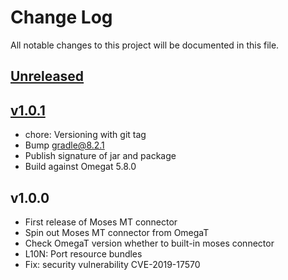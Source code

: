 # Change Log
All notable changes to this project will be documented in this file.

## [Unreleased]

## [v1.0.1]

* chore: Versioning with git tag
* Bump gradle@8.2.1
* Publish signature of jar and package
* Build against Omegat 5.8.0

## v1.0.0

* First release of Moses MT connector
* Spin out Moses MT connector from OmegaT
* Check OmegaT version whether to built-in moses connector
* L10N: Port resource bundles
* Fix: security vulnerability CVE-2019-17570

[Unreleased]: https://github.com/omegat-org/moses-plugin/compare/v1.0.1...HEAD
[v1.0.1]: https://github.com/omegat-org/moses-plugin/compare/v1.0.0...v1.0.1
